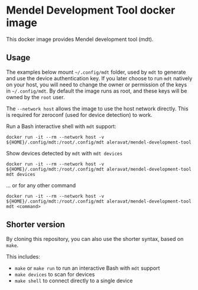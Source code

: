 # Mendel Development Tool docker image

This docker image provides Mendel development tool (mdt).

## Usage

The examples below mount `~/.config/mdt` folder, used by `mdt` to generate and use the device authentication key. If you later choose to run `mdt` natively on your host, you will need to change the owner or permission of the keys in `~/.config/mdt`. By default the image runs as root, and these keys will be owned by the `root` user.

The `--network host` allows the image to use the host network directly. This is required for zeroconf (used for device detection) to work.

Run a Bash interactive shell with `mdt` support:
```
docker run -it --rm --network host -v ${HOME}/.config/mdt:/root/.config/mdt aleravat/mendel-development-tool
```

Show devices detected by `mdt` with `mdt devices` 
```
docker run -it --rm --network host -v ${HOME}/.config/mdt:/root/.config/mdt aleravat/mendel-development-tool mdt devices
```

... or for any other command
```
docker run -it --rm --network host -v ${HOME}/.config/mdt:/root/.config/mdt aleravat/mendel-development-tool mdt <command>
```

## Shorter version

By cloning this repository, you can also use the shorter syntax, based on `make`.

This includes:
* `make` or `make run` to run an interactive Bash with `mdt` support
* `make devices` to scan for devices
* `make shell` to connect directly to a single device

